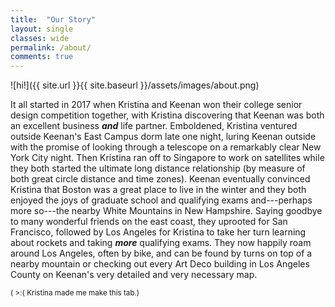 ```yaml
---
title:  "Our Story"
layout: single
classes: wide
permalink: /about/
comments: true
---
```


![hi!]({{ site.url }}{{ site.baseurl }}/assets/images/about.png)

It all started in 2017 when Kristina and Keenan won their college senior design competition together, with Kristina discovering that Keenan was both an excellent business ***and*** life partner. Emboldened, Kristina ventured outside Keenan's East Campus dorm late one night, luring Keenan outside with
the promise of looking through a telescope on a remarkably clear New York City night. Then Kristina ran off to Singapore
to work on satellites while they both started the ultimate long distance relationship (by measure of both great circle distance and time zones).
Keenan eventually convinced Kristina that Boston was a great place to live in the winter and they both enjoyed the joys of graduate school and qualifying exams
and---perhaps more so---the nearby White Mountains in New Hampshire. Saying goodbye to many wonderful friends on the east coast, they uprooted
for San Francisco, followed by Los Angeles for Kristina to take her turn learning about rockets and taking ***more*** qualifying exams. They now happily roam
around Los Angeles, often by bike, and can be found by turns on top of a nearby mountain or checking out every Art Deco building in Los Angeles County on Keenan's very detailed and very necessary map.

<small>( >:( Kristina made me make this tab.)</small>